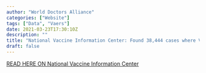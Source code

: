 ```yaml
---
author: "World Doctors Alliance"
categories: ["Website"]
tags: ["Data", "Vaers"]
date: 2021-03-23T17:30:10Z
description: ""
title: "National Vaccine Information Center: Found 38,444 cases where Vaccine is COVID19"
draft: false
---
```


[READ HERE ON National Vaccine Information Center](https://www.medalerts.org/vaersdb/findfield.php?TABLE=ON&GROUP1=CAT&EVENTS=ON&VAX=COVID19)